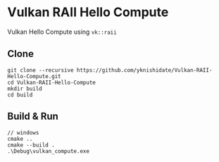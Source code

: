 # Vulkan RAII Hello Compute

Vulkan Hello Compute using `vk::raii`

## Clone

```
git clone --recursive https://github.com/yknishidate/Vulkan-RAII-Hello-Compute.git
cd Vulkan-RAII-Hello-Compute
mkdir build
cd build
```

## Build & Run

```
// windows
cmake ..
cmake --build .
.\Debug\vulkan_compute.exe
```

